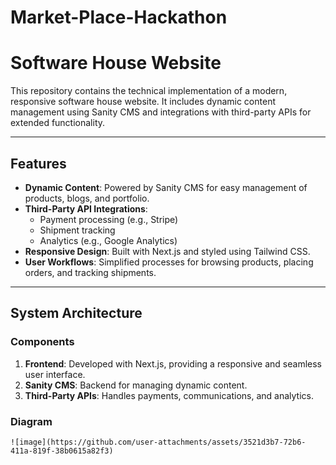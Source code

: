 # Market-Place-Hackathon
 
# Software House Website

This repository contains the technical implementation of a modern, responsive software house website. It includes dynamic content management using Sanity CMS and integrations with third-party APIs for extended functionality.

---

## Features

- **Dynamic Content**: Powered by Sanity CMS for easy management of products, blogs, and portfolio.
- **Third-Party API Integrations**:
  - Payment processing (e.g., Stripe)
  - Shipment tracking
  - Analytics (e.g., Google Analytics)
- **Responsive Design**: Built with Next.js and styled using Tailwind CSS.
- **User Workflows**: Simplified processes for browsing products, placing orders, and tracking shipments.

---

## System Architecture

### Components

1. **Frontend**: Developed with Next.js, providing a responsive and seamless user interface.
2. **Sanity CMS**: Backend for managing dynamic content.
3. **Third-Party APIs**: Handles payments, communications, and analytics.

### Diagram

```plaintext
![image](https://github.com/user-attachments/assets/3521d3b7-72b6-411a-819f-38b0615a82f3)


